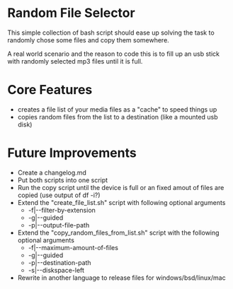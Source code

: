 # Random File Selector

This simple collection of bash script should ease up solving the task to randomly chose some files and copy them somewhere.

A real world scenario and the reason to code this is to fill up an usb stick with randomly selected mp3 files until it is full.

# Core Features

* creates a file list of your media files as a "cache" to speed things up
* copies random files from the list to a destination (like a mounted usb disk)

# Future Improvements

* Create a changelog.md
* Put both scripts into one script
* Run the copy script until the device is full or an fixed amout of files are copied (use output of df -i?)
* Extend the "create_file_list.sh" script with following optional arguments
    * -f|--filter-by-extension
    * -g|--guided
    * -p|--output-file-path
* Extend the "copy_random_files_from_list.sh" script with the following optional arguments
    * -f|--maximum-amount-of-files
    * -g|--guided
    * -p|--destination-path
    * -s|--diskspace-left
* Rewrite in another language to release files for windows/bsd/linux/mac

